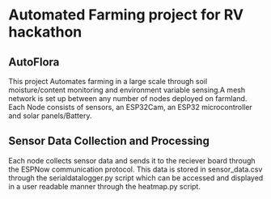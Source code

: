 # Automated Farming project for RV hackathon
## AutoFlora 
This project Automates farming in a large scale through soil moisture/content monitoring and environment variable sensing.A mesh network is set up between any number of nodes deployed on farmland. Each Node consists of sensors, an ESP32Cam, an ESP32 microcontroller and solar panels/Battery.

## Sensor Data Collection and Processing
Each node collects sensor data and sends it to the reciever board through the ESPNow communication protocol. This data is stored in sensor_data.csv through the 
serialdatalogger.py script which can be accessed and displayed in a user readable manner through the heatmap.py script. 

#
